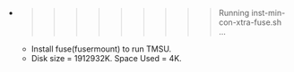* >>>>>>>>> Running inst-min-con-xtra-fuse.sh ...
  * Install fuse(fusermount) to run TMSU.
  * Disk size = 1912932K. Space Used = 4K.
